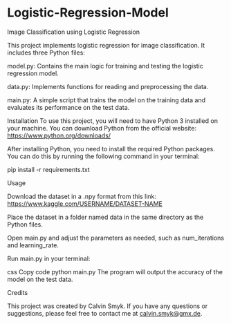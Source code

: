 # Logistic-Regression-Model

Image Classification using Logistic Regression

This project implements logistic regression for image classification. It includes three Python files:

model.py: Contains the main logic for training and testing the logistic regression model.

data.py: Implements functions for reading and preprocessing the data.

main.py: A simple script that trains the model on the training data and evaluates its performance on the test data.

Installation
To use this project, you will need to have Python 3 installed on your machine. You can download Python from the official website: https://www.python.org/downloads/

After installing Python, you need to install the required Python packages. You can do this by running the following command in your terminal:

pip install -r requirements.txt

Usage

Download the dataset in a .npy format from this link: https://www.kaggle.com/USERNAME/DATASET-NAME

Place the dataset in a folder named data in the same directory as the Python files.

Open main.py and adjust the parameters as needed, such as num_iterations and learning_rate.

Run main.py in your terminal:

css
Copy code
python main.py
The program will output the accuracy of the model on the test data.

Credits

This project was created by Calvin Smyk. If you have any questions or suggestions, please feel free to contact me at calvin.smyk@gmx.de.
